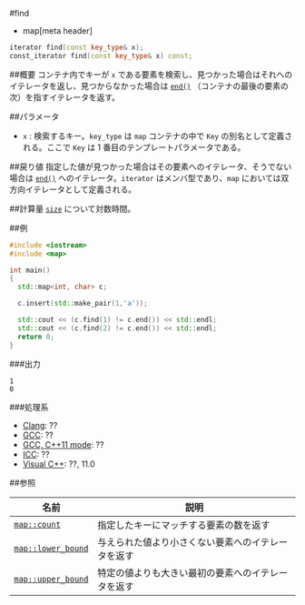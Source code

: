 #find
* map[meta header]

```cpp
iterator find(const key_type& x);
const_iterator find(const key_type& x) const;
```

##概要
コンテナ内でキーが `x` である要素を検索し、見つかった場合はそれへのイテレータを返し、見つからなかった場合は [`end()`](/reference/map/map/end.md) （コンテナの最後の要素の次）を指すイテレータを返す。


##パラメータ
- `x` : 検索するキー。`key_type` は `map` コンテナの中で `Key` の別名として定義される。ここで `Key` は 1 番目のテンプレートパラメータである。


##戻り値
指定した値が見つかった場合はその要素へのイテレータ、そうでない場合は [`end()`](/reference/map/map/end.md) へのイテレータ。`iterator` はメンバ型であり、`map` においては双方向イテレータとして定義される。


##計算量
[`size`](/reference/map/map/size.md) について対数時間。


##例
```cpp
#include <iostream>
#include <map>

int main()
{
  std::map<int, char> c;

  c.insert(std::make_pair(1,'a'));

  std::cout << (c.find(1) != c.end()) << std::endl;
  std::cout << (c.find(2) != c.end()) << std::endl;
  return 0;
}
```

###出力
```
1
0
```

###処理系
- [Clang](/implementation.md#clang): ??
- [GCC](/implementation.md#gcc): ??
- [GCC, C++11 mode](/implementation.md#gcc): ??
- [ICC](/implementation.md#icc): ??
- [Visual C++](/implementation.md#visual_cpp): ??, 11.0

##参照

| 名前 | 説明|
|-------------------------------------------------------------------------------------------------|-----------------------------------------------------------------------------|
| [`map::count`](/reference/map/map/count.md) | 指定したキーにマッチする要素の数を返す |
| [`map::lower_bound`](/reference/map/map/lower_bound.md) | 与えられた値より小さくない要素へのイテレータを返す |
| [`map::upper_bound`](/reference/map/map/upper_bound.md) | 特定の値よりも大きい最初の要素へのイテレータを返す |


